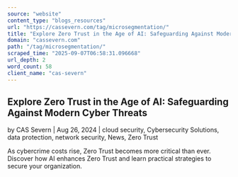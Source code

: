 ```yaml
---
source: "website"
content_type: "blogs_resources"
url: "https://cassevern.com/tag/microsegmentation/"
title: "Explore Zero Trust in the Age of AI: Safeguarding Against Modern Cyber Threats"
domain: "cassevern.com"
path: "/tag/microsegmentation/"
scraped_time: "2025-09-07T06:58:31.096668"
url_depth: 2
word_count: 58
client_name: "cas-severn"
---
```


## Explore Zero Trust in the Age of AI: Safeguarding Against Modern Cyber Threats

by CAS Severn | Aug 26, 2024 | cloud security, Cybersecurity Solutions, data protection, network security, News, Zero Trust

As cybercrime costs rise, Zero Trust becomes more critical than ever. Discover how AI enhances Zero Trust and learn practical strategies to secure your organization.